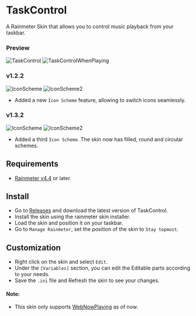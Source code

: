 # TaskControl
A Rainmeter Skin that allows you to control music playback from your taskbar.

### Preview
![TaskControl](https://i.imgur.com/MAe7o7B.png)
![TaskControlWhenPlaying](https://i.imgur.com/zBY6CEE.png)

### v1.2.2
![IconScheme](https://i.imgur.com/Dg638PV.png) ![IconScheme2](https://i.imgur.com/u4S1HH6.png)
* Added a new `Icon Scheme` feature, allowing to switch icons seamlessly.

### v1.3.2
![IconScheme](https://i.imgur.com/QMskrYu.png) ![IconScheme2](https://i.imgur.com/Ar2QkvD.png)
* Added a third `Icon Scheme`. The skin now has filled, round and circular schemes.

## Requirements
* [Rainmeter v4.4](https://www.rainmeter.net) or later.

## Install
* Go to [Releases](https://github.com/ModkaVartini/TaskControl/releases) and download the latest version of TaskControl.
* Install the skin using the rainmeter skin installer.
* Load the skin and position it on your taskbar.
* Go to `Manage Rainmeter`, set the position of the skin to `Stay topmost`.

## Customization
* Right click on the skin and select `Edit`.
* Under the `[Variables]` section, you can edit the Editable parts according to your needs.
* Save the `.ini` file and Refresh the skin to see your changes.

#### Note:
- This skin only supports [WebNowPlaying](https://github.com/tjhrulz/WebNowPlaying) as of now.
